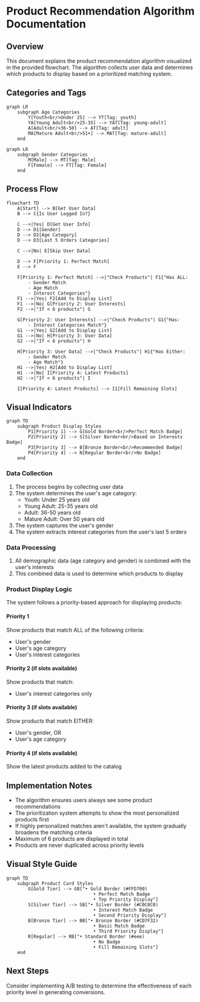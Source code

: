 # Product Recommendation Algorithm Documentation

## Overview
This document explains the product recommendation algorithm visualized in the provided flowchart. The algorithm collects user data and determines which products to display based on a prioritized matching system.

## Categories and Tags

```mermaid
graph LR
    subgraph Age Categories
        Y[Youth<br/>Under 25] --> YT[Tag: youth]
        YA[Young Adult<br/>25-35] --> YAT[Tag: young-adult]
        A[Adult<br/>36-50] --> AT[Tag: adult]
        MA[Mature Adult<br/>51+] --> MAT[Tag: mature-adult]
    end
```

```mermaid
graph LR
    subgraph Gender Categories
        M[Male] --> MT[Tag: Male]
        F[Female] --> FT[Tag: Female]
    end
```

## Process Flow

```mermaid
flowchart TD
    A[Start] --> B[Get User Data]
    B --> C{Is User Logged In?}
    
    C -->|Yes| D[Get User Info]
    D --> D1[Gender]
    D --> D2[Age Category]
    D --> D3[Last 5 Orders Categories]
    
    C -->|No| E[Skip User Data]
    
    D --> F[Priority 1: Perfect Match]
    E --> F
    
    F[Priority 1: Perfect Match] -->|"Check Products"| F1{"Has ALL:
        - Gender Match
        - Age Match
        - Interest Categories"}
    F1 -->|Yes| F2[Add to Display List]
    F1 -->|No| G[Priority 2: User Interests]
    F2 -->|"If < 6 products"| G
    
    G[Priority 2: User Interests] -->|"Check Products"| G1{"Has:
        - Interest Categories Match"}
    G1 -->|Yes| G2[Add to Display List]
    G1 -->|No| H[Priority 3: User Data]
    G2 -->|"If < 6 products"| H
    
    H[Priority 3: User Data] -->|"Check Products"| H1{"Has Either:
        - Gender Match
        - Age Match"}
    H1 -->|Yes| H2[Add to Display List]
    H1 -->|No| I[Priority 4: Latest Products]
    H2 -->|"If < 6 products"| I
    
    I[Priority 4: Latest Products] --> I1[Fill Remaining Slots]
```

## Visual Indicators

```mermaid
graph TD
    subgraph Product Display Styles
        P1[Priority 1] --> G[Gold Border<br/>Perfect Match Badge]
        P2[Priority 2] --> S[Silver Border<br/>Based on Interests Badge]
        P3[Priority 3] --> B[Bronze Border<br/>Recommended Badge]
        P4[Priority 4] --> N[Regular Border<br/>No Badge]
    end
```

### Data Collection
1. The process begins by collecting user data
2. The system determines the user's age category:
   - Youth: Under 25 years old
   - Young Adult: 25-35 years old
   - Adult: 36-50 years old
   - Mature Adult: Over 50 years old
3. The system captures the user's gender
4. The system extracts interest categories from the user's last 5 orders

### Data Processing
1. All demographic data (age category and gender) is combined with the user's interests
2. This combined data is used to determine which products to display

### Product Display Logic
The system follows a priority-based approach for displaying products:

#### Priority 1
Show products that match ALL of the following criteria:
- User's gender
- User's age category
- User's interest categories

#### Priority 2 (if slots available)
Show products that match:
- User's interest categories only

#### Priority 3 (if slots available)
Show products that match EITHER:
- User's gender, OR
- User's age category

#### Priority 4 (if slots available)
Show the latest products added to the catalog

## Implementation Notes
- The algorithm ensures users always see some product recommendations
- The prioritization system attempts to show the most personalized products first
- If highly personalized matches aren't available, the system gradually broadens the matching criteria
- Maximum of 6 products are displayed in total
- Products are never duplicated across priority levels

## Visual Style Guide
```mermaid
graph TD
    subgraph Product Card Styles
        G[Gold Tier] --> GB["• Gold Border (#FFD700)
                                • Perfect Match Badge
                                • Top Priority Display"]
        S[Silver Tier] --> SB["• Silver Border (#C0C0C0)
                                • Interest Match Badge
                                • Second Priority Display"]
        B[Bronze Tier] --> BB["• Bronze Border (#CD7F32)
                                • Basic Match Badge
                                • Third Priority Display"]
        R[Regular] --> RB["• Standard Border (#eee)
                                • No Badge
                                • Fill Remaining Slots"]
    end
```

## Next Steps
Consider implementing A/B testing to determine the effectiveness of each priority level in generating conversions.
